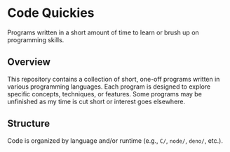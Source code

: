 # Code Quickies

Programs written in a short amount of time to learn or brush up on programming skills.

## Overview

This repository contains a collection of short, one-off programs written in various programming languages. Each program is designed to explore specific concepts, techniques, or features. Some programs may be unfinished as my time is cut short or interest goes elsewhere.

## Structure
Code is organized by language and/or runtime (e.g., `C/`, `node/`, `deno/`, etc.).

